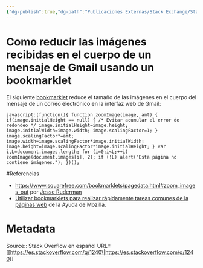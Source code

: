 ```yaml
---
{"dg-publish":true,"dg-path":"Publicaciones Externas/Stack Exchange/Stack Overflow en español/es.stackoverflow.com-1240.md","permalink":"/publicaciones-externas/stack-exchange/stack-overflow-en-espanol/es-stackoverflow-com-1240/","title":"Como reducir las imágenes recibidas en el cuerpo de un mensaje de Gmail usando un bookmarklet","hide":true,"noteIcon":"default","created":"2024-04-03T12:49:10.417-06:00","updated":"2024-04-05T16:43:48.340-06:00"}
---
```


# Como reducir las imágenes recibidas en el cuerpo de un mensaje de Gmail usando un bookmarklet

El siguiente [bookmarklet](https://es.wikipedia.org/wiki/Bookmarklet) reduce el tamaño de las imágenes en el cuerpo del mensaje de un correo electrónico en la interfaz web de Gmail:

    javascript:(function(){ function zoomImage(image, amt) { if(image.initialHeight == null) { /* Evitar acumular el error de redondeo */ image.initialHeight=image.height; image.initialWidth=image.width; image.scalingFactor=1; } image.scalingFactor*=amt; image.width=image.scalingFactor*image.initialWidth; image.height=image.scalingFactor*image.initialHeight; } var i,L=document.images.length; for (i=0;i<L;++i) zoomImage(document.images[i], 2); if (!L) alert("Esta página no contiene imágenes."); })();

#Referencias  

- https://www.squarefree.com/bookmarklets/pagedata.html#zoom_images_out por [Jesse Ruderman](http://www.squarefree.com/)
- [Utilizar bookmarklets para realizar rápidamente tareas comunes de la páginas web](http://mzl.la/1xKsRw2) de la Ayuda de Mozilla.

# Metadata
Source:: Stack Overflow en español
URL:: [[https://es.stackoverflow.com/q/1240\|https://es.stackoverflow.com/q/1240]]

